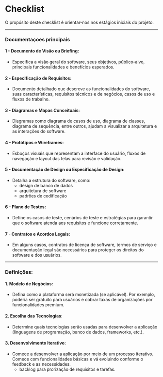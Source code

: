 # Checklist
O propósito deste checklist é orientar-nos nos estágios iniciais do projeto.

<hr />

### Documentaçoes principais

#### 1 - Documento de Visão ou Briefing: 
- Especifica a visão geral do software, seus objetivos, público-alvo, principais funcionalidades e benefícios esperados.

#### 2 - Especificação de Requisitos: 
- Documento detalhado que descreve as funcionalidades do software, suas características, requisitos técnicos e de negócios, casos de uso e fluxos de trabalho.

#### 3 - Diagramas e Mapas Conceituais: 
- Diagramas como diagrama de casos de uso, diagrama de classes, diagrama de sequência, entre outros, ajudam a visualizar a arquitetura e as interações do software.

#### 4 - Protótipos e Wireframes: 
- Esboços visuais que representam a interface do usuário, fluxos de navegação e layout das telas para revisão e validação.

#### 5 - Documentação de Design ou Especificação de Design: 
- Detalha a estrutura do software, como:
    - design de banco de dados
    - arquitetura de software 
    - padrões de codificação

#### 6 - Plano de Testes: 
- Define os casos de teste, cenários de teste e estratégias para garantir que o software atenda aos requisitos e funcione corretamente.

#### 7 - Contratos e Acordos Legais: 
- Em alguns casos, contratos de licença de software, termos de serviço e documentação legal são necessários para proteger os direitos do software e dos usuários.

<hr />

### Definições: 

#### 1. Modelo de Negócios: 
- Defina como a plataforma será monetizada (se aplicável). Por exemplo, poderia ser gratuito para usuários e cobrar taxas de organizações por funcionalidades premium.


#### 2. Escolha das Tecnologias:
- Determine quais tecnologias serão usadas para desenvolver a aplicação (linguagens de programação, banco de dados, frameworks, etc.).


#### 3. Desenvolvimento Iterativo:
- Comece a desenvolver a aplicação por meio de um processo iterativo. Comece com funcionalidades básicas e vá evoluindo conforme o feedback e as necessidades.
    - backlog para prorização de requisitos e tarefas.



